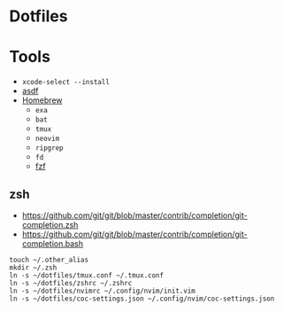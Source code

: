 # Dotfiles

# Tools
  * `xcode-select --install`
  * [asdf](https://asdf-vm.com/#/core-manage-asdf-vm)
  * [Homebrew](https://brew.sh/)
    * `exa`
    * `bat`
    * `tmux`
    * `neovim`
    * `ripgrep`
    * `fd`
    * [fzf](https://github.com/junegunn/fzf)

## zsh
  * https://github.com/git/git/blob/master/contrib/completion/git-completion.zsh
  * https://github.com/git/git/blob/master/contrib/completion/git-completion.bash


```
touch ~/.other_alias
mkdir ~/.zsh
ln -s ~/dotfiles/tmux.conf ~/.tmux.conf
ln -s ~/dotfiles/zshrc ~/.zshrc
ln -s ~/dotfiles/nvimrc ~/.config/nvim/init.vim
ln -s ~/dotfiles/coc-settings.json ~/.config/nvim/coc-settings.json
```
